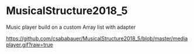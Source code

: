 # MusicalStructure2018_5
Music player build on a custom Array list with adapter 

https://github.com/csababauer/MusicalStructure2018_5/blob/master/mediaplayer.gif?raw=true
